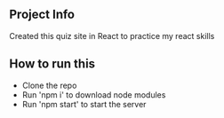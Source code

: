## Project Info
Created this quiz site in React to practice my react skills

## How to run this
* Clone the repo
* Run 'npm i' to download node modules
* Run 'npm start' to start the server
